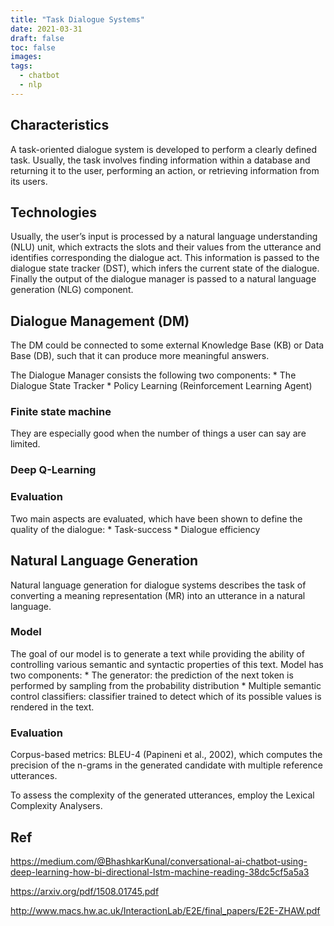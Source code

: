 ```yaml
---
title: "Task Dialogue Systems"
date: 2021-03-31
draft: false
toc: false
images:
tags:
  - chatbot
  - nlp
---
```


## Characteristics
A task-oriented dialogue system is developed to perform a clearly defined task. Usually, the task involves finding information within a database and returning it to the user, performing an action, or retrieving information from its users.

## Technologies
Usually, the user’s input is processed by a natural language understanding (NLU) unit, which extracts the slots and their values from the utterance and identifies corresponding the dialogue act. This information is passed to the dialogue state tracker (DST), which infers the current state of the dialogue. Finally the output of the dialogue manager is passed to a natural language generation (NLG) component.

## Dialogue Management (DM)
The DM could be connected to some external Knowledge Base (KB) or Data Base (DB), such that it can produce more meaningful answers.

The Dialogue Manager consists the following two components:
	* The Dialogue State Tracker
	* Policy Learning (Reinforcement Learning Agent)

### Finite state machine
They are especially good when the number of things a user can say are limited.

### Deep Q-Learning

### Evaluation
Two main aspects are evaluated, which have been shown to define the quality of the dialogue: 
	* Task-success
	* Dialogue efficiency

## Natural Language Generation
Natural language generation for dialogue systems
describes the task of converting a meaning representation (MR) into an utterance in a natural language. 

### Model
The goal of our model is to generate a text while
providing the ability of controlling various semantic and syntactic properties of this text. Model has two components:
	* The generator: the prediction of the next token is performed by sampling from the probability distribution
	* Multiple semantic control classifiers: classifier trained to detect which of its possible values is rendered in the text.

### Evaluation
Corpus-based metrics: BLEU-4 (Papineni et al., 2002), which computes the precision of the n-grams in the generated candidate with multiple reference utterances.

To assess the complexity of the generated utterances, employ the Lexical Complexity Analysers.


## Ref
https://medium.com/@BhashkarKunal/conversational-ai-chatbot-using-deep-learning-how-bi-directional-lstm-machine-reading-38dc5cf5a5a3

https://arxiv.org/pdf/1508.01745.pdf

http://www.macs.hw.ac.uk/InteractionLab/E2E/final_papers/E2E-ZHAW.pdf


